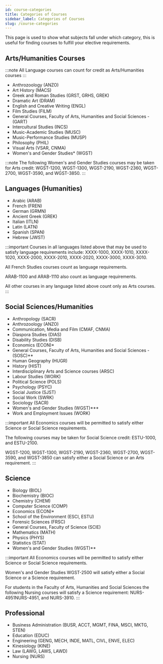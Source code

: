 ```yaml
---
id: course-categories
title: Categories of Courses
sidebar_label: Categories of Courses
slug: /course-categories
---
```


This page is used to show what subjects fall under which category, this is useful for finding courses to fulfill your elective requirements.

## Arts/Humanities Courses

:::note
All Language courses can count for credit as Arts/Humanities courses
:::

- Anthrozoology (ANZO)
- Art History (MACS)
- Greek and Roman Studies (GRST, GRHS, GREK)
- Dramatic Art (DRAM)
- English and Creative Writing (ENGL)
- Film Studies (FILM)
- General Courses, Faculty of Arts, Humanities and Social Sciences - (GART)
- Intercultural Studies (INCS)
- Music-Academic Studies (MUSC)
- Music-Performance Studies (MUSP)
- Philosophy (PHIL)
- Visual Arts (VSAR, CNMA)
- Women's and Gender Studies\* (WGST)

:::note
The following Women's and Gender Studies courses may be taken for Arts credit: WGST-1200, WGST-1300, WGST-2190, WGST-2360, WGST-2700, WGST-3590, and WGST-3850.
:::

## Languages (Humanities)

- Arabic (ARAB)
- French (FREN)
- German (GRMN)
- Ancient Greek (GREK)
- Italian (ITLN)
- Latin (LATN)
- Spanish (SPAN)
- Hebrew (JWST)

:::important
Courses in all languages listed above that may be used to satisfy language requirements include: XXXX-1000, XXXX-1010, XXXX-1020, XXXX-2000, XXXX-2010, XXXX-2020, XXXX-3000, XXXX-3010.

All French Studies courses count as language requirements.

ARAB-1100 and ARAB-1110 also count as language requirements.

All other courses in any language listed above count only as Arts courses.
:::

## Social Sciences/Humanities

- Anthropology (SACR)
- Anthrozoology (ANZO)
- Communication, Media and Film (CMAF, CNMA)
- Diaspora Studies (DIAS)
- Disability Studies (DISB)
- Economics (ECON)\*
- General Courses, Faculty of Arts, Humanities and Social Sciences - (SOSC)\*\*
- Human Geography (HUGR)
- History (HIST)
- Interdisciplinary Arts and Science courses (ARSC)
- Labour Studies (WORK)
- Political Science (POLS)
- Psychology (PSYC)
- Social Justice (SJST)
- Social Work (SWRK)
- Sociology (SACR)
- Women's and Gender Studies (WGST)\*\*\*
- Work and Employment Issues (WORK)

:::important
All Economics courses will be permitted to satisfy either Science or Social Science requirements.

The following courses may be taken for Social Science credit: ESTU-1000, and ESTU-2100.

WGST-1200, WGST-1300, WGST-2190, WGST-2360, WGST-2700, WGST-3590, and WGST-3850 can satisfy either a Social Science or an Arts requirement.
:::

## Science

- Biology (BIOL)
- Biochemistry (BIOC)
- Chemistry (CHEM)
- Computer Science (COMP)
- Economics (ECON)\*
- School of the Environment (ESCI, ESTU)
- Forensic Sciences (FRSC)
- General Courses, Faculty of Science (SCIE)
- Mathematics (MATH)
- Physics (PHYS)
- Statistics (STAT)
- Women's and Gender Studies (WGST)\*\*

:::important
All Economics courses will be permitted to satisfy either Science or Social Science requirements.

Women's and Gender Studies WGST-2500 will satisfy either a Social Science or a Science requirement.

For students in the Faculty of Arts, Humanities and Social Sciences the following Nursing courses will satisfy a Science requirement: NURS-4951NURS-4951, and NURS-3910.
:::

## Professional

- Business Administration (BUSR, ACCT, MGMT, FINA, MSCI, MKTG, STEN)
- Education (EDUC)
- Engineering (GENG, MECH, INDE, MATL, CIVL, ENVE, ELEC)
- Kinesiology (KINE)
- Law (LAWG, LAWS, LAWD)
- Nursing (NURS)
